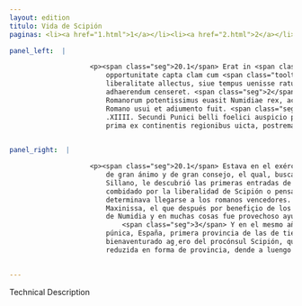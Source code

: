 ```yaml
---
layout: edition
titulo: Vida de Scipión
paginas: <li><a href="1.html">1</a></li><li><a href="2.html">2</a></li><li><a href="3.html">3</a></li><li><a href="4.html">4</a></li><li><a href="5.html">5</a></li><li><a href="6.html">6</a></li><li><a href="7.html">7</a></li><li><a href="8.html">8</a></li><li><a href="9.html">9</a></li><li><a href="10.html">10</a></li><li><a href="11.html">11</a></li><li><a href="12.html">12</a></li><li><a href="13.html">13</a></li><li><a href="14.html">14</a></li><li><a href="15.html">15</a></li><li><a href="16.html">16</a></li><li><a href="17.html">17</a></li><li><a href="18.html">18</a></li><li><a href="19.html">19</a></li><li><a href="20.html">20</a></li><li><a href="21.html">21</a></li><li><a href="22.html">22</a></li><li><a href="23.html">23</a></li><li><a href="24.html">24</a></li><li><a href="25.html">25</a></li><li><a href="26.html">26</a></li><li><a href="27.html">27</a></li><li><a href="28.html">28</a></li><li><a href="29.html">29</a></li><li><a href="30.html">30</a></li><li><a href="31.html">31</a></li><li><a href="32.html">32</a></li><li><a href="33.html">33</a></li><li><a href="34.html">34</a></li><li><a href="35.html">35</a></li><li><a href="36.html">36</a></li><li><a href="37.html">37</a></li><li><a href="38.html">38</a></li><li><a href="39.html">39</a></li><li><a href="40.html">40</a></li><li><a href="41.html">41</a></li><li><a href="42.html">42</a></li><li><a href="43.html">43</a></li><li><a href="44.html">44</a></li><li><a href="45.html">45</a></li><li><a href="46.html">46</a></li><li><a href="47.html">47</a></li><li><a href="48.html">48</a></li><li><a href="49.html">49</a></li><li><a href="50.html">50</a></li><li><a href="51.html">51</a></li><li><a href="52.html">52</a></li><li><a href="53.html">53</a></li><li><a href="54.html">54</a></li><li><a href="55.html">55</a></li><li><a href="56.html">56</a></li><li><a href="57.html">57</a></li><li><a href="58.html">58</a></li><li><a href="59.html">59</a></li><li><a href="60.html">60</a></li><li><a href="61.html">61</a></li><li><a href="62.html">62</a></li><li><a href="63.html">63</a></li><li><a href="64.html">64</a></li><li><a href="65.html">65</a></li><li><a href="66.html">66</a></li><li><a href="67.html">67</a></li><li><a href="68.html">68</a></li><li><a href="69.html">69</a></li><li><a href="70.html">70</a></li><li><a href="71.html">71</a></li><li><a href="72.html">72</a></li><li><a href="73.html">73</a></li><li><a href="74.html">74</a></li>

panel_left:  |

                    <p><span class="seg">20.1</span> Erat in <span class="tooltip">exercitu<span class="tooltiptext">exercitum <span class="siglas">U</span> </span></span> Carthaginensium Masinissa iuuenis magni animi magnique consilii, qui
                        opportunitate capta clam cum <span class="tooltip">Scyllano<span class="tooltiptext">Sillano <span class="siglas">E r s</span> Syllano <span class="siglas">F M N P S U W</span> </span></span> congrediendi primos aperuit ei amiciciae aditus, siue Scipionis
                        liberalitate allectus, siue tempus uenisse ratus, in quo uictoribus Romanis
                        adhaerendum censeret. <span class="seg">2</span> Hic est Masinissa, qui postea beneficio
                        Romanorum potentissimus euasit Numidiae rex, ac multis in rebus populo
                        Romano usui et adiumento fuit. <span class="seg">3</span> Caeterum eo anno, qui erat
                        .XIIII. Secundi Punici belli foelici auspicio proconsulis Scipionis Hispania
                        prima ex continentis regionibus uicta, postrema tamen in prouinciae <span class="tooltip">forma<span class="tooltiptext">formam <span class="siglas">E F N P S W r</span> </span></span> redacta ab Augusto Caesare longo interuallo fuit.</p>
                

panel_right:  |

                    <p><span class="seg">20.1</span> Estava en el exército de los carthagineses Maxinissa, mançebo
                        de gran ánimo y de gran consejo, el qual, buscada oportunidad de veerse <a href="../public/images/1491/184v.jpg" target="new"><img class="facs" src="../public/images/1491/1491.jpg"/></a>[184v,a] occultamente con
                        Sillano, le descubrió las primeras entradas de la amistad, cómo él, o
                        combidado por la liberalidad de Scipión o pensando ser el tiempo para ello,
                        determinava llegarse a los romanos vencedores. <span class="seg">2</span> Aqueste es
                        Maxinissa, el que después por benefiçio de los romanos fue muy poderoso rey
                        de Numidia y en muchas cosas fue provechoso ayudador al pueblo romano.
                            <span class="seg">3</span> Y en el mesmo año que era el quatorzeno de la Guerra
                        púnica, España, primera provincia de las de tierra firme, fue vencida por
                        bienaventurado ag¸ero del procónsul Scipión, que fue después la postrimera
                        reduzida en forma de provincia, dende a luengo tiempo por César Augusto.</p>
                

---
```


Technical Description 
